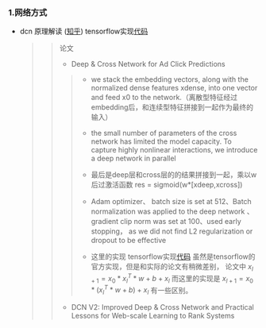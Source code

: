 ### 1.网络方式
* dcn   原理解读 ([知乎](https://zhuanlan.zhihu.com/p/120433070)) tensorflow实现[代码](https://github.com/tensorflow/recommenders/blob/main/tensorflow_recommenders/layers/feature_interaction/dcn.py)
  >> 论文
  >> * Deep & Cross Network for Ad Click Predictions
  >>>
  >>> * we stack the embedding vectors, along with the normalized dense features xdense, into one vector and feed x0 to the network.（离散型特征经过embedding后，和连续型特征拼接到一起作为最终的输入）
  >>>
  >>> * the small number of parameters of the cross network has limited the model capacity. To capture highly nonlinear interactions,
we introduce a deep network in parallel
  >>>
  >>> * 最后是deep层和cross层的的结果拼接到一起，乘以w后过激活函数 res = sigmoid(w*[xdeep,xcross])
  >>>
  >>> * Adam optimizer、 batch size is set at 512、Batch normalization was applied to the deep network 、 gradient clip norm
was set at 100、used early stopping， as we did not find L2 regularization or dropout to be effective
  >>>
  >>> * 这里的实现 tensorflow实现[代码](https://github.com/tensorflow/recommenders/blob/main/tensorflow_recommenders/layers/feature_interaction/dcn.py) 虽然是tensorflow的官方实现，但是和实际的论文有稍微差别， 论文中 $x_{l+1}=x_0*x_{l}^T*w+b+x_{l}$ 而这里的实现是 $x_{l+1}=x_0*(x_{l}^T*w+b)+x_{l}$ 有一些区别。
  >>>
  >> 
  >>  * DCN V2: Improved Deep & Cross Network and Practical Lessons
for Web-scale Learning to Rank Systems
